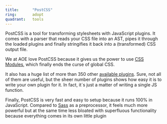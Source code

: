 ```yaml
---
title:      "PostCSS"
ring:       adopt
quadrant:   tools
---
```


PostCSS is a tool for transforming stylesheets with JavaScript plugins. It comes with a parser that reads your CSS file into an AST, pipes it through the loaded plugins and finally stringifies it back into a (transformed) CSS output file.

We at AOE love PostCSS because it gives us the power to use [CSS Modules](https://github.com/css-modules/css-modules), which finally ends the curse of global CSS.

It also has a huge list of more than 350 other [available plugins](http://postcss.parts/).
Sure, not all of them are useful, but the sheer number of plugins shows how easy it is to write your own plugin for it.
In fact, it´s just a matter of writing a single JS function.

Finally, PostCSS is very fast and easy to setup because it runs 100% in JavaScript.
Compared to [Sass](/languages-and-frameworks/sass.html) as a preprocessor, it feels much more powerful but at the same time less bloated with superfluous functionality because everything comes in its own little plugin
